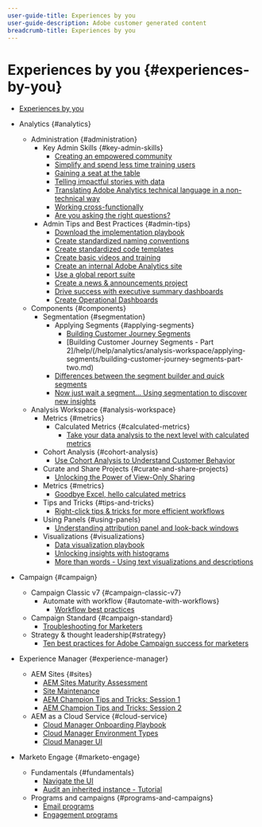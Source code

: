 ```yaml
---
user-guide-title: Experiences by you
user-guide-description: Adobe customer generated content
breadcrumb-title: Experiences by you
---
```


# Experiences by you {#experiences-by-you}

+ [Experiences by you](/help/overview.md)

+ Analytics {#analytics}
  + Administration {#administration} 
    + Key Admin Skills {#key-admin-skills}
      + [Creating an empowered community](/help/analytics/administration/key-admin-skills/empowered-community.md)
      + [Simplify and spend less time training users](/help/analytics/administration/key-admin-skills/simplify-training-users.md)
      + [Gaining a seat at the table](/help/analytics/administration/key-admin-skills/gaining-a-seat-at-the-table.md)
      + [Telling impactful stories with data](/help/analytics/administration/key-admin-skills/telling-impactful-stories-with-data.md)
      + [Translating Adobe Analytics technical language in a non-technical way](/help/analytics/administration/key-admin-skills/translating-adobe-analytics-technical-language.md)
      + [Working cross-functionally](/help/analytics/administration/key-admin-skills/working-cross-functionally.md)
      + [Are you asking the right questions?](/help/analytics/administration/key-admin-skills/are-you-asking-the-right-questions.md)  
    + Admin Tips and Best Practices {#admin-tips}
      + [Download the implementation playbook](/help/analytics/administration/admin-tips/download-the-adobe-analytics-implementation-playbook.md)
      + [Create standardized naming conventions](/help/analytics/administration/admin-tips/create-standardized-naming-conventions.md)
      + [Create standardized code templates](/help/analytics/administration/admin-tips/create-standardized-code-templates.md)
      + [Create basic videos and training](/help/analytics/administration/admin-tips/create-basic-videos-and-training.md)
      + [Create an internal Adobe Analytics site](/help/analytics/administration/admin-tips/create-an-internal-adobe-analytics-site.md)
      + [Use a global report suite](/help/analytics/administration/admin-tips/use-a-global-report-suite.md)
      + [Create a news & announcements project](/help/analytics/administration/admin-tips/create-a-news-and-announcements-project.md)
      + [Drive success with executive summary dashboards](/help/analytics/administration/admin-tips/driving-success-with-executive-summary-dashboards.md)
      + [Create Operational Dashboards](/help/analytics/administration/admin-tips/create-operational-dashboards.md)
  + Components {#components}
    + Segmentation {#segmentation}
      + Applying Segments {#applying-segments}
        + [Building Customer Journey Segments](/help/analytics/analysis-workspace/applying-segments/building-customer-journey-segments.md)
        + [Building Customer Journey Segments - Part 2]/help/(/help/analytics/analysis-workspace/applying-segments/building-customer-journey-segments-part-two.md)
      + [Differences between the segment builder and quick segments](/help/analytics/components/segmentation/differences-between-the-segment-builder-and-quick-segments.md)
      + [Now just wait a segment… Using segmentation to discover new insights](/help/analytics/components/segmentation/segmentation-to-discover-new-insights.md)
  + Analysis Workspace {#analysis-workspace}
    + Metrics {#metrics}
      + Calculated Metrics {#calculated-metrics}
        + [Take your data analysis to the next level with calculated metrics](/help/analytics/components/calculated-metrics/take-your-data-analysis-to-the-next-level-with-calculated-metrics.md)
    + Cohort Analysis {#cohort-analysis}
      + [Use Cohort Analysis to Understand Customer Behavior](/help/analytics/analysis-workspace/cohort-analysis/use-cohort-analysis-to-understand-customer-behavior.md)
    + Curate and Share Projects {#curate-and-share-projects}
      + [Unlocking the Power of View-Only Sharing](/help/analytics/analysis-workspace/curate-and-share-projects/unlocking-the-power-of-view-only-sharing.md)
    + Metrics {#metrics}
      + [Goodbye Excel, hello calculated metrics](/help/analytics/analysis-workspace/metrics/goodbye-excel-hello-calculated-metrics.md)
    + Tips and Tricks {#tips-and-tricks}
      + [Right-click tips & tricks for more efficient workflows](/help/analytics/analysis-workspace/tips-and-tricks/right-click-tips-and-tricks-for-more-efficient-workflows.md)
    + Using Panels {#using-panels}
      + [Understanding attribution panel and look-back windows](/help/analytics/analysis-workspace/using-panels/understanding-adobe-analytics-attribution-panel-and-lookback-windows.md)
    + Visualizations {#visualizations}
      + [Data visualization playbook](/help/analytics/analysis-workspace/visualizations/data-visualization-playbook.md)
      + [Unlocking insights with histograms](/help/analytics/analysis-workspace/visualizations/unlocking-insights-with-histograms.md)
      + [More than words - Using text visualizations and descriptions](/help/analytics/analysis-workspace/visualizations/more-than-words-using-text-visualizations-and-descriptions.md)
+ Campaign {#campaign}
  + Campaign Classic v7 {#campaign-classic-v7}
    + Automate with workflow {#automate-with-workflows}
      + [Workflow best practices](/help/campaign/ac-v7/workflow-best-practices-for-marketers.md)
  + Campaign Standard {#campaign-standard}
    + [Troubleshooting for Marketers](/help/campaign/acs/troubleshooting-for-marketers.md)
  + Strategy & thought leadership{#strategy}
    + [Ten best practices for Adobe Campaign success for marketers](/help/campaign/10-best-practices-for-marketers.md)
+ Experience Manager {#experience-manager}
  + AEM Sites {#sites}
    + [AEM Sites Maturity Assessment](/help/experience-manager/sites/expert-resources/maturity-assessment.md)
    + [Site Maintenance](/help/experience-manager/sites/expert-resources/site-maintenance.md)
    + [AEM Champion Tips and Tricks: Session 1](/help/experience-manager/sites/expert-resources/champion-tips-1.md)
    + [AEM Champion Tips and Tricks: Session 2](/help/experience-manager/sites/expert-resources/champion-tips-2.md)
  + AEM as a Cloud Service {#cloud-service}
    + [Cloud Manager Onboarding Playbook](/help/experience-manager/cloud-service/expert-resources/aem-champions/onboarding-playbook.md)
    + [Cloud Manager Environment Types](/help/experience-manager/cloud-service/expert-resources/aem-champions/environment-types.md)
    + [Cloud Manager UI](/help/experience-manager/cloud-service/expert-resources/aem-champions/cloud-manager-ui.md)
+ Marketo Engage {#marketo-engage}
  + Fundamentals {#fundamentals}
    + [Navigate the UI](/help/marketo/fundamentals/ui-navigation.md)
    + [Audit an inherited instance - Tutorial](/help/marketo-tutorial-inherited-instance/overview.md)
  + Programs and campaigns {#programs-and-campaigns}
    + [Email programs](/help/marketo/programs/email-programs.md)
    + [Engagement programs](/help/marketo/programs/engagement-programs.md)
